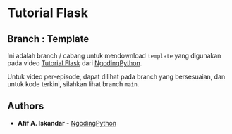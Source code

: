 # Tutorial Flask

## Branch : Template

Ini adalah branch / cabang untuk mendownload `template` yang digunakan pada video [Tutorial Flask](https://www.youtube.com/watch?v=oAAYg55nfZI&list=PLl-Zj2iuqlwvDv3dbTenevb5ZFW5ne9u2) dari [NgodingPython](https://youtube.com/NgodingPython).

Untuk video per-episode, dapat dilihat pada branch yang bersesuaian, dan untuk kode terkini, silahkan lihat branch `main`.


## Authors

* **Afif A. Iskandar** - [NgodingPython](https://youtube.com/NgodingPython)
